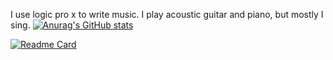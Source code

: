 I use logic pro x to write music.
I play acoustic guitar and piano, but mostly I sing.
[![Anurag's GitHub stats](https://github-readme-stats.vercel.app/api?username=letusmelt)](https://github.com/anuraghazra/github-readme-stats)

[![Readme Card](https://github-readme-stats.vercel.app/api/pin/?username=letusmelt&repo=github-readme-stats)](https://github.com/letusmelt/github-readme-stats)
